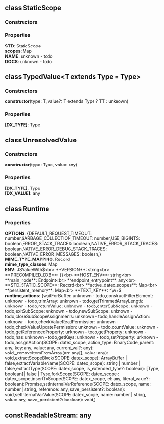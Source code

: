 ## class **StaticScope**
### Constructors
### Properties
**STD**: StaticScope<br>
**scopes**: Map<br>
**NAME**: unknown - todo<br>
**DOCS**: unknown - todo<br>


## class **TypedValue**\<T extends Type = Type>
### Constructors
 **constructor**(type: T, value?: T extends Type ? TT : unknown)

### Properties
**[DX_TYPE]**: Type<br>


## class **UnresolvedValue**
### Constructors
 **constructor**(type: Type, value: any)

### Properties
**[DX_TYPE]**: Type<br>
**[DX_VALUE]**: any<br>


## class **Runtime**
### Properties
**OPTIONS**: {DEFAULT_REQUEST_TIMEOUT: number,GARBAGE_COLLECTION_TIMEOUT: number,USE_BIGINTS: boolean,ERROR_STACK_TRACES: boolean,NATIVE_ERROR_STACK_TRACES: boolean,NATIVE_ERROR_DEBUG_STACK_TRACES: boolean,NATIVE_ERROR_MESSAGES: boolean,}<br>
**MIME_TYPE_MAPPING**: Record<br>
**mime_type_classes**: Map<br>
**ENV**: JSValueWith$<br>
**VERSION**: string<br>
**PRECOMPILED_DXB**: {}<br>
**HOST_ENV**: string<br>
**main_node**: Endpoint<br>
**endpoint_entrypoint**: any<br>
**STD_STATIC_SCOPE**: Record<br>
**active_datex_scopes**: Map<br>
**persistent_memory**: Map<br>
**TEXT_KEY**: ^\w+$<br>
**runtime_actions**: {waitForBuffer: unknown - todo,constructFilterElement: unknown - todo,trimArray: unknown - todo,getTrimmedArrayLength: unknown - todo,returnValue: unknown - todo,enterSubScope: unknown - todo,exitSubScope: unknown - todo,newSubScope: unknown - todo,closeSubScopeAssignments: unknown - todo,handleAssignAction: unknown - todo,checkValueReadPermission: unknown - todo,checkValueUpdatePermission: unknown - todo,countValue: unknown - todo,getReferencedProperty: unknown - todo,getProperty: unknown - todo,has: unknown - todo,getKeys: unknown - todo,setProperty: unknown - todo,assignAction(SCOPE: datex_scope, action_type: BinaryCode, parent: any, key: any, value: any, current_val?: any): void,_removeItemFromArray(arr: any[], value: any): void,extractScopeBlock(SCOPE: datex_scope): ArrayBuffer | false,extractVariableName(SCOPE: datex_scope): string | number | false,extractType(SCOPE: datex_scope, is_extended_type?: boolean): [Type, boolean] | false | Type,forkScope(SCOPE: datex_scope): datex_scope,insertToScope(SCOPE: datex_scope, el: any, literal_value?: boolean): Promise,setInternalVarReference(SCOPE: datex_scope, name: number | string, reference: any, save_persistent?: boolean): void,setInternalVarValue(SCOPE: datex_scope, name: number | string, value: any, save_persistent?: boolean): void,}<br>


## const **ReadableStream**: any

